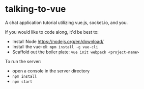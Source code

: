 # talking-to-vue
A chat application tutorial utilizing vue.js, socket.io, and you.

If you would like to code along, it'd be best to: 
  * Install Node https://nodejs.org/en/download/
  * Install the vue-cli: `npm install -g vue-cli`
  * Scaffold out the boiler plate: `vue init webpack <project-name>`

To run the server:
* open a console in the server directory
* `npm install`
* `npm start`